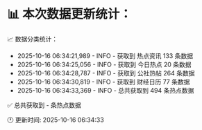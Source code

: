 📊 本次数据更新统计：
==========================

📈 数据分类统计：
- 2025-10-16 06:34:21,989 - INFO - 获取到 热点资讯 133 条数据
- 2025-10-16 06:34:25,056 - INFO - 获取到 今日热点 20 条数据
- 2025-10-16 06:34:28,787 - INFO - 获取到 公社热帖 264 条数据
- 2025-10-16 06:34:30,819 - INFO - 获取到 财经日历 77 条数据
- 2025-10-16 06:34:33,369 - INFO - 总共获取到 494 条热点数据

✅ 总共获取到 - 条热点数据

🕐 更新时间: 2025-10-16 06:34:33
